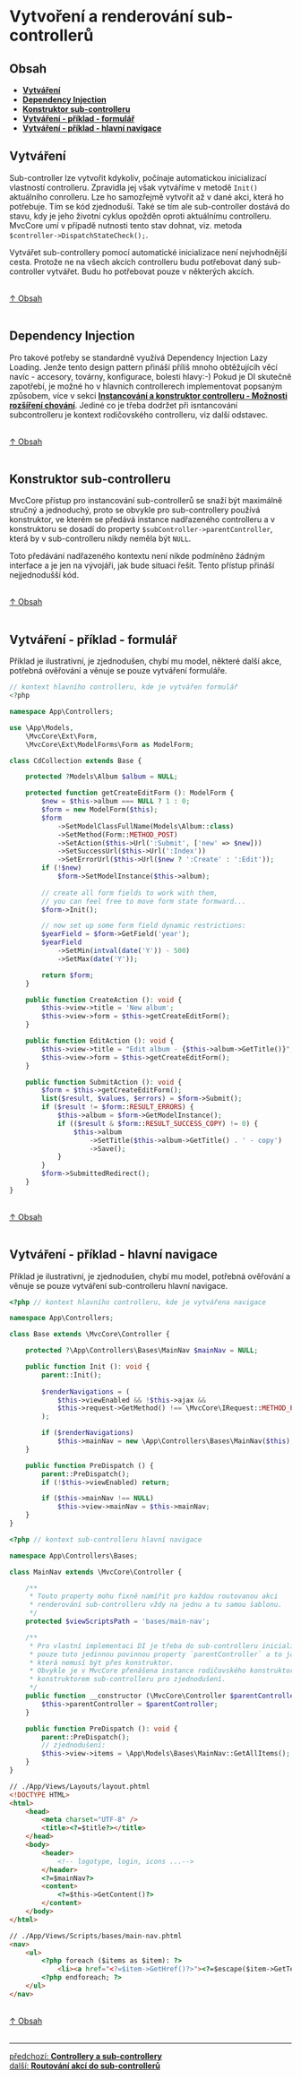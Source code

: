 # Vytvoření a renderování sub-controllerů

## Obsah
- [**Vytváření**](#vytváření)
- [**Dependency Injection**](#dependency-injection)
- [**Konstruktor sub-controlleru**](#konstruktor-sub-controlleru)
- [**Vytváření - příklad - formulář**](#vytváření---příklad---formulář)
- [**Vytváření - příklad - hlavní navigace**](#vytváření---příklad---hlavní-navigace)

## Vytváření
Sub-controller lze vytvořit kdykoliv, počínaje automatickou inicializací vlastností controlleru.
Zpravidla jej však vytváříme v metodě `Init()` aktuálního conrolleru. Lze ho samozřejmě
vytvořit až v dané akci, která ho potřebuje. Tím se kód zjednoduší. Také se tím ale sub-controller 
dostává do stavu, kdy je jeho životní cyklus opožděn oproti aktuálnímu controlleru. MvcCore umí 
v případě nutnosti tento stav dohnat, viz. metoda `$controller->DispatchStateCheck();`.

Vytvářet sub-controllery pomocí automatické inicializace není nejvhodnější cesta. 
Protože ne na všech akcích controlleru budu potřebovat daný sub-controller vytvářet. 
Budu ho potřebovat pouze v některých akcích. 

&nbsp;  
[↑ Obsah](#obsah)  
&nbsp;&nbsp; 

## Dependency Injection
Pro takové potřeby se standardně využívá Dependency Injection Lazy Loading.
Jenže tento design pattern přináší příliš mnoho obtěžujícíh věcí navíc - accesory, 
továrny, konfigurace, bolesti hlavy:-) Pokud je DI skutečně zapotřebí, je možné ho 
v hlavních controllerech implementovat popsaným způsobem, více v sekci 
[**Instancování a konstruktor controlleru - Možnosti rozšíření chování**](../../dispatching/controller/instancing-and-constructor.md#možnosti-rozšíření-chování). 
Jediné co je třeba dodržet při isntancování subcontrolleru je kontext
rodičovského controlleru, viz další odstavec.

&nbsp;  
[↑ Obsah](#obsah)  
&nbsp;&nbsp; 

## Konstruktor sub-controlleru
MvcCore přístup pro instancování sub-controllerů se snaží být maximálně stručný a jednoduchý, 
proto se obvykle pro sub-controllery používá konstruktor, ve kterém se předává instance
nadřazeného controlleru a v konstruktoru se dosadí do property `$subController->parentController`,
která by v sub-controlleru nikdy neměla být `NULL`.

Toto předávání nadřazeného kontextu není nikde podmíněno žádným interface a je jen na 
vývojáři, jak bude situaci řešit. Tento přístup přináší nejjednodušší kód.

&nbsp;  
[↑ Obsah](#obsah)  
&nbsp;&nbsp; 

## Vytváření - příklad - formulář
Příklad je ilustrativní, je zjednodušen, chybí mu model, některé další akce, potřebná ověřování a věnuje se pouze vytváření formuláře.
```php
// kontext hlavního controlleru, kde je vytvářen formulář
<?php

namespace App\Controllers;

use \App\Models,
	\MvcCore\Ext\Form,
	\MvcCore\Ext\ModelForms\Form as ModelForm;

class CdCollection extends Base {

	protected ?Models\Album $album = NULL;

	protected function getCreateEditForm (): ModelForm {
		$new = $this->album === NULL ? 1 : 0;
		$form = new ModelForm($this);
		$form
			->SetModelClassFullName(Models\Album::class)
			->SetMethod(Form::METHOD_POST)
			->SetAction($this->Url(':Submit', ['new' => $new]))
			->SetSuccessUrl($this->Url(':Index'))
			->SetErrorUrl($this->Url($new ? ':Create' : ':Edit'));
		if (!$new)
			$form->SetModelInstance($this->album);
		
		// create all form fields to work with them,
		// you can feel free to move form state formward...
		$form->Init();

		// now set up some form field dynamic restrictions:
		$yearField = $form->GetField('year');
		$yearField
			->SetMin(intval(date('Y')) - 500)
			->SetMax(date('Y'));

		return $form;
	}

	public function CreateAction (): void {
		$this->view->title = 'New album';
		$this->view->form = $this->getCreateEditForm();
	}

	public function EditAction (): void {
		$this->view->title = "Edit album - {$this->album->GetTitle()}";
		$this->view->form = $this->getCreateEditForm();
	}

	public function SubmitAction (): void {
		$form = $this->getCreateEditForm();
		list($result, $values, $errors) = $form->Submit();
		if ($result != $form::RESULT_ERRORS) {
			$this->album = $form->GetModelInstance();
			if (($result & $form::RESULT_SUCCESS_COPY) != 0) {
				$this->album
					->SetTitle($this->album->GetTitle() . ' - copy')
					->Save();
			}
		}
		$form->SubmittedRedirect();
	}
}
```

&nbsp;  
[↑ Obsah](#obsah)  
&nbsp;&nbsp; 

## Vytváření - příklad - hlavní navigace
Příklad je ilustrativní, je zjednodušen, chybí mu model, potřebná ověřování a věnuje se pouze vytváření sub-controlleru hlavní navigace.

```php
<?php // kontext hlavního controlleru, kde je vytvářena navigace

namespace App\Controllers;

class Base extends \MvcCore\Controller {

	protected ?\App\Controllers\Bases\MainNav $mainNav = NULL;

	public function Init (): void {
		parent::Init();
		
		$renderNavigations = (
			$this->viewEnabled && !$this->ajax &&
			$this->request->GetMethod() !== \MvcCore\IRequest::METHOD_POST
		);

		if ($renderNavigations)
			$this->mainNav = new \App\Controllers\Bases\MainNav($this);
	}

	public function PreDispatch () {
		parent::PreDispatch();
		if (!$this->viewEnabled) return;

		if ($this->mainNav !== NULL)
			$this->view->mainNav = $this->mainNav;
	}
}
```
```php
<?php // kontext sub-controlleru hlavní navigace

namespace App\Controllers\Bases;

class MainNav extends \MvcCore\Controller {

	/**
	 * Touto property mohu fixně namířit pro každou routovanou akci 
	 * renderování sub-controlleru vždy na jednu a tu samou šablonu.
	 */
	protected $viewScriptsPath = 'bases/main-nav';

	/**
	 * Pro vlastní implementaci DI je třeba do sub-controlleru inicializovat vždy 
	 * pouze tuto jedinnou povinnou property `parentController` a to jakoukoliv cestou,
	 * která nemusí být přes konstruktor. 
	 * Obvykle je v MvcCore přenášena instance rodičovského konstruktoru 
	 * konstruktorem sub-controlleru pro zjednodušení.
	 */
	public function __constructor (\MvcCore\Controller $parentController) {
		$this->parentController = $parentController;
	}

	public function PreDispatch (): void {
		parent::PreDispatch();
		// zjednodušení:
		$this->view->items = \App\Models\Bases\MainNav::GetAllItems();
	}
}
```
```html
// ./App/Views/Layouts/layout.phtml
<!DOCTYPE HTML>
<html>
	<head>
		<meta charset="UTF-8" />
		<title><?=$title?></title>
	</head>
	<body>
		<header>
			<!-- logotype, login, icons ...-->
		</header>
		<?=$mainNav?>
		<content>
			<?=$this->GetContent()?>
		</content>
	</body>
</html>
```
```html
// ./App/Views/Scripts/bases/main-nav.phtml
<nav>
	<ul>
		<?php foreach ($items as $item): ?>
			<li><a href="<?=$item->GetHref()?>"><?=$escape($item->GetText())?></a></li>	
		<?php endforeach; ?>
	</ul>
</nav>
```

&nbsp;  
[↑ Obsah](#obsah)  
&nbsp;&nbsp; 

---

<div class="prev-next">

[předchozí: **Controllery a sub-controllery**](./README.md)  
[další: **Routování akcí do sub-controllerů**](./sub-controllers-routing.md) 

</div>